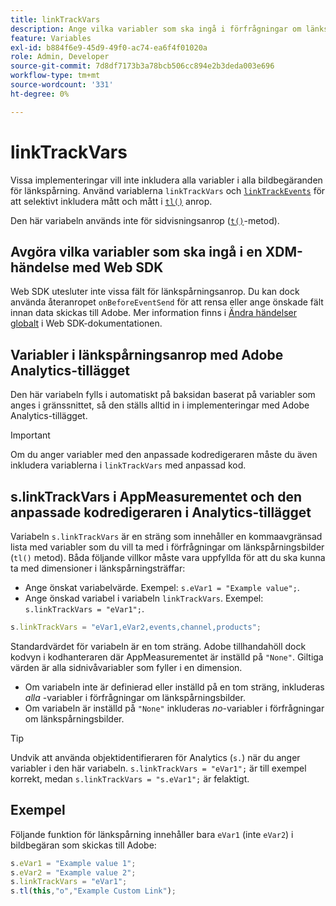 ```yaml
---
title: linkTrackVars
description: Ange vilka variabler som ska ingå i förfrågningar om länkspårningsbilder.
feature: Variables
exl-id: b884f6e9-45d9-49f0-ac74-ea6f4f01020a
role: Admin, Developer
source-git-commit: 7d8df7173b3a78bcb506cc894e2b3deda003e696
workflow-type: tm+mt
source-wordcount: '331'
ht-degree: 0%

---
```


# linkTrackVars

Vissa implementeringar vill inte inkludera alla variabler i alla bildbegäranden för länkspårning. Använd variablerna `linkTrackVars` och [`linkTrackEvents`](linktrackevents.md) för att selektivt inkludera mått och mått i [`tl()`](../functions/tl-method.md) anrop.

Den här variabeln används inte för sidvisningsanrop ([`t()`](../functions/t-method.md)-metod).

## Avgöra vilka variabler som ska ingå i en XDM-händelse med Web SDK

Web SDK utesluter inte vissa fält för länkspårningsanrop. Du kan dock använda återanropet `onBeforeEventSend` för att rensa eller ange önskade fält innan data skickas till Adobe. Mer information finns i [Ändra händelser globalt](https://experienceleague.adobe.com/docs/experience-platform/edge/fundamentals/tracking-events.html#modifying-events-globally) i Web SDK-dokumentationen.

## Variabler i länkspårningsanrop med Adobe Analytics-tillägget

Den här variabeln fylls i automatiskt på baksidan baserat på variabler som anges i gränssnittet, så den ställs alltid in i implementeringar med Adobe Analytics-tillägget.

>[!IMPORTANT]
>
>Om du anger variabler med den anpassade kodredigeraren måste du även inkludera variablerna i `linkTrackVars` med anpassad kod.

## s.linkTrackVars i AppMeasurementet och den anpassade kodredigeraren i Analytics-tillägget

Variabeln `s.linkTrackVars` är en sträng som innehåller en kommaavgränsad lista med variabler som du vill ta med i förfrågningar om länkspårningsbilder (`tl()` metod). Båda följande villkor måste vara uppfyllda för att du ska kunna ta med dimensioner i länkspårningsträffar:

* Ange önskat variabelvärde. Exempel: `s.eVar1 = "Example value";`.
* Ange önskad variabel i variabeln `linkTrackVars`. Exempel: `s.linkTrackVars = "eVar1";`.

```js
s.linkTrackVars = "eVar1,eVar2,events,channel,products";
```

Standardvärdet för variabeln är en tom sträng. Adobe tillhandahöll dock kodvyn i kodhanteraren där AppMeasurementet är inställd på `"None"`. Giltiga värden är alla sidnivåvariabler som fyller i en dimension.

* Om variabeln inte är definierad eller inställd på en tom sträng, inkluderas *alla* -variabler i förfrågningar om länkspårningsbilder.
* Om variabeln är inställd på `"None"` inkluderas *no*-variabler i förfrågningar om länkspårningsbilder.

>[!TIP]
>
>Undvik att använda objektidentifieraren för Analytics (`s.`) när du anger variabler i den här variabeln. `s.linkTrackVars = "eVar1";` är till exempel korrekt, medan `s.linkTrackVars = "s.eVar1";` är felaktigt.

## Exempel

Följande funktion för länkspårning innehåller bara `eVar1` (inte `eVar2`) i bildbegäran som skickas till Adobe:

```js
s.eVar1 = "Example value 1";
s.eVar2 = "Example value 2";
s.linkTrackVars = "eVar1";
s.tl(this,"o","Example Custom Link");
```
